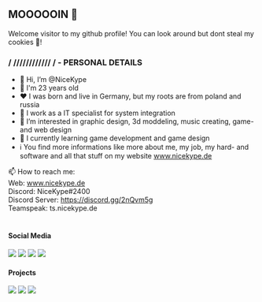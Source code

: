 ## MOOOOOIN 👋

Welcome visitor to my github profile! You can look around but dont steal my cookies 🍪!

### / //////////// / - PERSONAL DETAILS

- 👋 Hi, I’m @NiceKype
- 💯 I'm 23 years old
- ❤️ I was born and live in Germany, but my roots are from poland and russia
- 🏢 I work as a IT specialist for system integration
- 👀 I’m interested in graphic design, 3d moddeling, music creating, game- and web design
- 🌱 I currently learning game development and game design
- ℹ️ You find more informations like more about me, my job, my hard- and software and all that stuff on my website www.nicekype.de

📫 How to reach me:<br>
Web: www.nicekype.de<br>
Discord: NiceKype#2400<br>
Discord Server: https://discord.gg/2nQvm5g<br>
Teamspeak: ts.nicekype.de

#

#### Social Media
[![](https://img.shields.io/youtube/channel/subscribers/UC8BFwZokcetD4lukPAQcCCA?style=social)](https://nicekype.de/youtube)
[![](https://img.shields.io/twitch/status/nicekype?style=social)](https://nicekype.de/twitch)
[![](https://img.shields.io/twitter/follow/nicekype?label=Twitter&style=social)](https://twitter.com/nicekype)
[![](https://img.shields.io/github/followers/nicekype?label=Github&style=social)](https://github.com/nicekype)

#### Projects
[![](https://img.shields.io/nodeping/status/fsiqjfkl-ponu-4gc1-an55-usg9yveb70uh?down_color=darkred&down_message=offline&label=nicekype.de&style=for-the-badge&up_color=green&up_message=Online)](https://nicekype.de)
[![](https://img.shields.io/nodeping/status/rpb7iv5g-5etq-4xu4-85gv-k2v8jm5kfrjw?down_color=darkred&down_message=offline&label=nicekype.dev&style=for-the-badge&up_color=green&up_message=Online)](https://nicekype.dev)
[![](https://img.shields.io/nodeping/status/3af135zd-76tc-422n-9tl4-3e651ecz7hx3?down_color=darkred&down_message=offline&label=Genisys-Network.de&style=for-the-badge&up_color=green&up_message=Online)](https://genisys-network.de)

<!---
NiceKype/NiceKype is a ✨ special ✨ repository because its `README.md` (this file) appears on your GitHub profile.
You can click the Preview link to take a look at your changes.
--->
